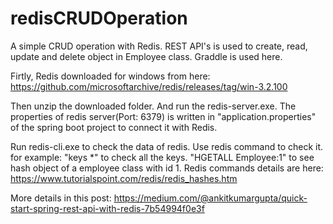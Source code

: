 # redisCRUDOperation

A simple CRUD operation with Redis. REST API's is used to create, read, update and delete object in Employee class. Graddle is used here.

Firtly, Redis downloaded for windows from here:
https://github.com/microsoftarchive/redis/releases/tag/win-3.2.100

Then unzip the downloaded folder. And run the redis-server.exe. The properties of redis server(Port: 6379) is written in "application.properties" of the spring boot project to connect it with Redis.

Run redis-cli.exe to check the data of redis. Use redis command to check it. for example: "keys *" to check all the keys. "HGETALL Employee:1" to see hash object of a employee class with id 1.
Redis commands details are here: https://www.tutorialspoint.com/redis/redis_hashes.htm

More details in this post: https://medium.com/@ankitkumargupta/quick-start-spring-rest-api-with-redis-7b54994f0e3f
